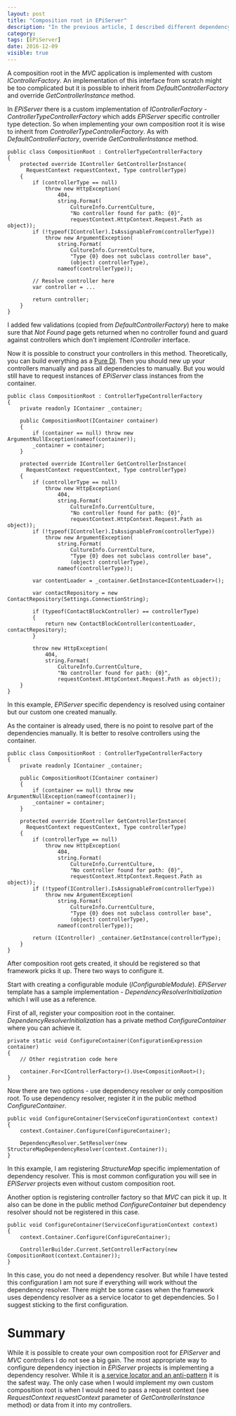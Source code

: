 ```yaml
---
layout: post
title: "Composition root in EPiServer"
description: "In the previous article, I described different dependency injection aspects and how those are applied in EPiServer. This article shows how composition root can be created for EPiServer MVC controllers."
category:
tags: [EPiServer]
date: 2016-12-09
visible: true
---
```


A composition root in the _MVC_ application is implemented with custom _IControllerFactory_. An implementation of this interface from scratch might be too complicated but it is possible to inherit from _DefaultControllerFactory_ and override _GetControllerInstance_ method.

In _EPiServer_ there is a custom implementation of _IControllerFactory_ - _ControllerTypeControllerFactory_ which adds _EPiServer_ specific controller type detection. So when implementing your own composition root it is wise to inherit from _ControllerTypeControllerFactory_. As with _DefaultControllerFactory_, override _GetControllerInstance_ method.

```
public class CompositionRoot : ControllerTypeControllerFactory
{
    protected override IController GetControllerInstance(
      RequestContext requestContext, Type controllerType)
    {
        if (controllerType == null)
            throw new HttpException(
                404,
                string.Format(
                    CultureInfo.CurrentCulture,
                    "No controller found for path: {0}",
                    requestContext.HttpContext.Request.Path as object));
        if (!typeof(IController).IsAssignableFrom(controllerType))
            throw new ArgumentException(
                string.Format(
                    CultureInfo.CurrentCulture,
                    "Type {0} does not subclass controller base",
                    (object) controllerType),
                nameof(controllerType));

        // Resolve controller here
        var controller = ...

        return controller;
    }
}
```

I added few validations (copied from _DefaultControllerFactory_) here to make sure that _Not Found_ page gets returned when no controller found and guard against controllers which don't implement _IController_ interface.

Now it is possible to construct your controllers in this method. Theoretically, you can build everything as a [Pure DI](http://blog.ploeh.dk/2014/06/10/pure-di/). Then you should new up your controllers manually and pass all dependencies to manually. But you would still have to request instances of _EPiServer_ class instances from the container.

```
public class CompositionRoot : ControllerTypeControllerFactory
{
    private readonly IContainer _container;

    public CompositionRoot(IContainer container)
    {
        if (container == null) throw new ArgumentNullException(nameof(container));
        _container = container;
    }

    protected override IController GetControllerInstance(
      RequestContext requestContext, Type controllerType)
    {
        if (controllerType == null)
            throw new HttpException(
                404,
                string.Format(
                    CultureInfo.CurrentCulture,
                    "No controller found for path: {0}",
                    requestContext.HttpContext.Request.Path as object));
        if (!typeof(IController).IsAssignableFrom(controllerType))
            throw new ArgumentException(
                string.Format(
                    CultureInfo.CurrentCulture,
                    "Type {0} does not subclass controller base",
                    (object) controllerType),
                nameof(controllerType));

        var contentLoader = _container.GetInstance<IContentLoader>();

        var contactRepository = new ContactRepository(Settings.ConnectionString);

        if (typeof(ContactBlockController) == controllerType)
        {
            return new ContactBlockController(contentLoader, contactRepository);
        }

        throw new HttpException(
            404,
            string.Format(
                CultureInfo.CurrentCulture,
                "No controller found for path: {0}",
                requestContext.HttpContext.Request.Path as object));
    }
}
```

In this example, _EPiServer_ specific dependency is resolved using container but our custom one created manually.

As the container is already used, there is no point to resolve part of the dependencies manually. It is better to resolve controllers using the container.

```
public class CompositionRoot : ControllerTypeControllerFactory
{
    private readonly IContainer _container;

    public CompositionRoot(IContainer container)
    {
        if (container == null) throw new ArgumentNullException(nameof(container));
        _container = container;
    }

    protected override IController GetControllerInstance(
      RequestContext requestContext, Type controllerType)
    {
        if (controllerType == null)
            throw new HttpException(
                404,
                string.Format(
                    CultureInfo.CurrentCulture,
                    "No controller found for path: {0}",
                    requestContext.HttpContext.Request.Path as object));
        if (!typeof(IController).IsAssignableFrom(controllerType))
            throw new ArgumentException(
                string.Format(
                    CultureInfo.CurrentCulture,
                    "Type {0} does not subclass controller base",
                    (object) controllerType),
                nameof(controllerType));

        return (IController) _container.GetInstance(controllerType);
    }
}
```

After composition root gets created, it should be registered so that framework picks it up. There two ways to configure it.

Start with creating a configurable module (_IConfigurableModule_). _EPiServer_ template has a sample implementation - _DependencyResolverInitialization_ which I will use as a reference.

First of all, register your composition root in the container. _DependencyResolverInitialization_ has a private method _ConfigureContainer_ where you can achieve it.

```
private static void ConfigureContainer(ConfigurationExpression container)
{
    // Other registration code here

    container.For<IControllerFactory>().Use<CompositionRoot>();
}
```

Now there are two options - use dependency resolver or only composition root. To use dependency resolver, register it in the public method _ConfigureContainer_.

```
public void ConfigureContainer(ServiceConfigurationContext context)
{
    context.Container.Configure(ConfigureContainer);

    DependencyResolver.SetResolver(new StructureMapDependencyResolver(context.Container));
}
```

In this example, I am registering _StructureMap_ specific implementation of dependency resolver. This is most common configuration you will see in _EPiServer_ projects even without custom composition root.

Another option is registering controller factory so that _MVC_ can pick it up. It also can be done in the public method _ConfigureContainer_ but dependency resolver should not be registered in this case.

```
public void ConfigureContainer(ServiceConfigurationContext context)
{
    context.Container.Configure(ConfigureContainer);

    ControllerBuilder.Current.SetControllerFactory(new CompositionRoot(context.Container));
}
```

In this case, you do not need a dependency resolver. But while I have tested this configuration I am not sure if everything will work without the dependency resolver. There might be some cases when the framework uses dependency resolver as a service locator to get dependencies. So I suggest sticking to the first configuration.

# Summary

While it is possible to create your own composition root for _EPiServer_ and _MVC_ controllers I do not see a big gain. The most appropriate way to configure dependency injection in _EPiServer_ projects is implementing a dependency resolver. While it is [a service locator and an anti-pattern](http://blog.ploeh.dk/2012/09/28/DependencyInjectionandLifetimeManagementwithASP.NETWebAPI/) it is the safest way. The only case when I would implement my own custom composition root is when I would need to pass a request context (see _RequestContext requestContext_ parameter of _GetControllerInstance_ method) or data from it into my controllers.

